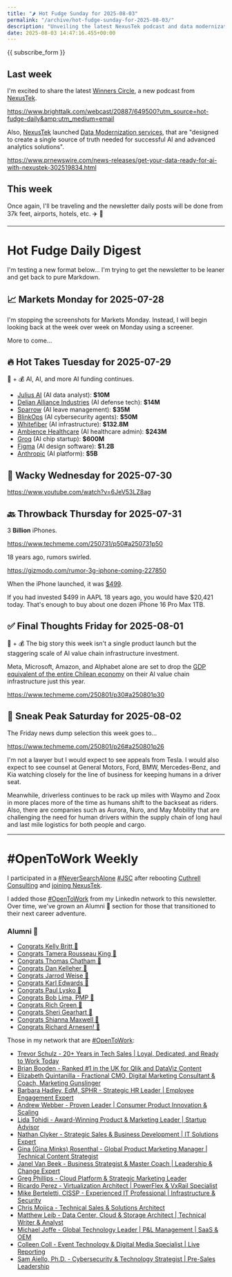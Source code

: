 ```yaml
---
title: "🌶️ Hot Fudge Sunday for 2025-08-03"
permalink: "/archive/hot-fudge-sunday-for-2025-08-03/"
description: "Unveiling the latest NexusTek podcast and data modernization services, plus more AI funding, devices, transport, and more"
date: 2025-08-03 14:47:16.455+00:00
---
```


{{ subscribe_form }}

## Last week

I'm excited to share the latest [Winners Circle](https://www.brighttalk.com/channel/20887), a new podcast from [NexusTek](https://nexustek.com).

https://www.brighttalk.com/webcast/20887/649500?utm_source=hot-fudge-daily&amp;utm_medium=email

Also, [NexusTek](https://nexustek.com) launched [Data Modernization services](https://www.nexustek.com/data-and-ai-services), that are "designed to create a single source of truth needed for successful AI and advanced analytics solutions".

https://www.prnewswire.com/news-releases/get-your-data-ready-for-ai-with-nexustek-302519834.html

## This week

Once again, I'll be traveling and the newsletter daily posts will be done from 37k feet, airports, hotels, etc. ✈️ 💺

---
   
# Hot Fudge Daily Digest

I'm testing a new format below... I'm trying to get the newsletter to be leaner and get back to pure Markdown.   

## 📈 Markets Monday for 2025-07-28
 
I'm stopping the screenshots for Markets Monday. Instead, I will begin looking back at the week over week on Monday using a screener. 

More to come... 
   
## 🔥 Hot Takes Tuesday for 2025-07-29
 
🤖 + 💰 AI, AI, and more AI funding continues.

* [Julius AI](https://www.techmeme.com/250728/p32#a250728p32) (AI data analyst): **$10M**
* [Delian Alliance Industries](https://www.techmeme.com/250729/p2#a250729p2) (AI defense tech): **$14M**
* [Sparrow](https://www.techmeme.com/250729/p25#a250729p25) (AI leave management): **$35M**
* [BlinkOps](https://www.techmeme.com/250728/p28#a250728p28) (AI cybersecurity agents): **$50M**
* [Whitefiber](https://www.techmeme.com/250729/p16#a250729p16) (AI infrastructure): **$132.8M**
* [Ambience Healthcare](https://www.techmeme.com/250729/p14#a250729p14) (AI healthcare admin): **$243M**
* [Groq](https://www.techmeme.com/250729/p35#a250729p35) (AI chip startup): **$600M**
* [Figma](https://www.techmeme.com/250729/p19#a250729p19) (AI design software): **$1.2B**
* [Anthropic](https://www.techmeme.com/250729/p26#a250729p26) (AI platform): **$5B**
   
## 🤪 Wacky Wednesday for 2025-07-30
 
https://www.youtube.com/watch?v=6JeV53LZ8ag
   
## 🔙 Throwback Thursday for 2025-07-31
 
3 **Billion** iPhones.

https://www.techmeme.com/250731/p50#a250731p50

18 years ago, rumors swirled.

https://gizmodo.com/rumor-3g-iphone-coming-227850

When the iPhone launched, it was [$499](https://www.youtube.com/watch?v=qycUOENFIBs).

If you had invested $499 in AAPL 18 years ago, you would have $20,421 today. That's enough to buy about one dozen iPhone 16 Pro Max 1TB.
   
## ✅ Final Thoughts Friday for 2025-08-01
 
🤖 + 💰 The big story this week isn't a single product launch but the staggering scale of AI value chain infrastructure investment.

Meta, Microsoft, Amazon, and Alphabet alone are set to drop the [GDP equivalent of the entire Chilean economy](https://en.wikipedia.org/wiki/Economy_of_Chile) on their AI value chain infrastructure just this year.

https://www.techmeme.com/250801/p30#a250801p30
   
## 🔮 Sneak Peak Saturday for 2025-08-02
 
The Friday news dump selection this week goes to...

https://www.techmeme.com/250801/p26#a250801p26

I'm not a lawyer but I would expect to see appeals from Tesla. I would also expect to see counsel at General Motors, Ford, BMW, Mercedes-Benz, and Kia watching closely for the line of business for keeping humans in a driver seat.

Meanwhile, driverless continues to be rack up miles with Waymo and Zoox in more places more of the time as humans shift to the backseat as riders. Also, there are companies such as Aurora, Nuro, and May Mobility that are challenging the need for human drivers within the supply chain of long haul and last mile logistics for both people and cargo.

---

# #OpenToWork Weekly

I participated in a [#NeverSearchAlone](https://www.youtube.com/watch?v=OH3nzRdwYPA) [#JSC](https://www.phyl.org/jsc) after rebooting [Cuthrell Consulting](https://cuthrell.consulting) and [joining NexusTek](https://cuthrell.consulting/blog/jay-cuthrell-joins-nexustek/).

I added those [#OpenToWork](https://www.linkedin.com/search/results/content/?keywords=%23OpenToWork&amp;origin=FACETED_SEARCH&amp;postedBy=%5B%22first%22%5D&amp;sid=TbC&amp;sortBy=%22date_posted%22) from my LinkedIn network to this newsletter. Over time, we've grown an Alumni 🎉 section for those that transitioned to their next career adventure.

### Alumni 🎉

- [Congrats Kelly Britt 🎉](https://www.linkedin.com/posts/activity-7351735768186306560-_6Ls?utm_source=share&amp;utm_medium=member_desktop&amp;rcm=ACoAACk1T7oBu6QkP2p3bHgknv3R55ktER0dzqc)
- [Congrats Tamera Rousseau King 🎉](https://www.linkedin.com/posts/activity-7343345962272120833-RNuK?utm_source=share&amp;utm_medium=member_desktop&amp;rcm=ACoAACk1T7oBu6QkP2p3bHgknv3R55ktER0dzqc)
- [Congrats Thomas Chatham 🎉](https://www.linkedin.com/in/thomaschatham/)
- [Congrats Dan Kelleher 🎉](https://www.linkedin.com/in/kelleherdan/)
- [Congrats Jarrod Weise 🎉](https://www.linkedin.com/posts/jarrodweise_thechargeahead-electricvehicles-innovation-activity-7325543362621509632-t5Oy?utm_source=share&amp;utm_medium=member_desktop&amp;rcm=ACoAACk1T7oBu6QkP2p3bHgknv3R55ktER0dzqc)
- [Congrats Karl Edwards 🎉](https://www.linkedin.com/posts/edwardskarl_im-happy-to-share-that-im-starting-a-new-activity-7323502970120138752-SLA-?utm_source=share&amp;utm_medium=member_desktop&amp;rcm=ACoAACk1T7oBu6QkP2p3bHgknv3R55ktER0dzqc)
- [Congrats Paul Lysko 🎉](https://www.linkedin.com/posts/paullysko_hellyeah-activity-7315070360708603905-ZDc_?utm_source=share&amp;utm_medium=member_desktop&amp;rcm=ACoAACk1T7oBu6QkP2p3bHgknv3R55ktER0dzqc)
- [Congrats Bob Lima, PMP 🎉](https://www.linkedin.com/posts/limarobert_im-happy-to-share-that-im-starting-a-new-activity-7315167863147769856-Tsk-?utm_source=share&amp;utm_medium=member_desktop&amp;rcm=ACoAACk1T7oBu6QkP2p3bHgknv3R55ktER0dzqc)
- [Congrats Rich Green 🎉](https://www.linkedin.com/posts/rich-green-5304804_im-happy-to-share-that-im-starting-a-new-activity-7312272227184324608-HmZN?utm_source=share&amp;utm_medium=member_desktop&amp;rcm=ACoAACk1T7oBu6QkP2p3bHgknv3R55ktER0dzqc)
- [Congrats Sheri Gearhart 🎉](https://www.linkedin.com/posts/sheri-gearhart_im-happy-to-share-that-im-starting-a-new-activity-7314986352909983745-VKzo?utm_source=share&amp;utm_medium=member_desktop&amp;rcm=ACoAACk1T7oBu6QkP2p3bHgknv3R55ktER0dzqc)
- [Congrats Shianna Maxwell 🎉](https://www.linkedin.com/posts/shiannamaxwell_im-happy-to-share-that-im-starting-a-new-activity-7302404919678902272-FHRz?utm_source=share&amp;utm_medium=member_desktop&amp;rcm=ACoAACk1T7oBu6QkP2p3bHgknv3R55ktER0dzqc)
- [Congrats Richard Arnesen! 🎉](https://www.linkedin.com/posts/richard-arnesen_im-happy-to-share-that-im-starting-a-new-activity-7290099022084616192-QjYm?utm_source=share&amp;utm_medium=member_desktop)

Those in my network that are [#OpenToWork](https://www.linkedin.com/search/results/content/?keywords=%23OpenToWork&amp;origin=FACETED_SEARCH&amp;postedBy=%5B%22first%22%5D&amp;sid=TbC&amp;sortBy=%22date_posted%22):

- [Trevor Schulz - 20+ Years in Tech Sales | Loyal, Dedicated, and Ready to Work Today](https://www.linkedin.com/in/trevorschulz/)
- [Brian Booden - Ranked #1 in the UK for Qlik and DataViz Content](https://www.linkedin.com/in/qlikluminary/)
- [Elizabeth Quintanilla - Fractional CMO, Digital Marketing Consultant &amp; Coach, Marketing Gunslinger](https://www.linkedin.com/in/elizabethquintanilla/)
- [Barbara Hadley, EdM, SPHR - Strategic HR Leader | Employee Engagement Expert](https://www.linkedin.com/in/barbarahadleyhrleader/)
- [Andrew Webber - Proven Leader | Consumer Product Innovation &amp; Scaling](https://www.linkedin.com/in/andrewwebber/)
- [Lida Tohidi - Award-Winning Product &amp; Marketing Leader | Startup Advisor](https://www.linkedin.com/in/lidatohidi/)
- [Nathan Clyker - Strategic Sales &amp; Business Development | IT Solutions Expert](https://www.linkedin.com/in/nathan-clyker/)
- [Gina (Gina Minks) Rosenthal - Global Product Marketing Manager | Technical Content Strategist](https://www.linkedin.com/in/gminks/)
- [Janel Van Beek - Business Strategist &amp; Master Coach | Leadership &amp; Change Expert](https://www.linkedin.com/in/janellanzadbafrancievanwirkus220/)
- [Greg Phillips - Cloud Platform &amp; Strategic Marketing Leader](https://www.linkedin.com/in/gregaphillips/)
- [Ricardo Perez - Virtualization Architect | PowerFlex &amp; VxRail Specialist](https://www.linkedin.com/in/ricardo-perez-atx)
- [Mike Berteletti, CISSP - Experienced IT Professional | Infrastructure &amp; Security](https://www.linkedin.com/in/mike-berteletti-cissp/)
- [Chris Mojica - Technical Sales &amp; Solutions Architect](https://www.linkedin.com/in/pcmojica/)
- [Matthew Leib - Data Center, Cloud &amp; Storage Architect | Technical Writer &amp; Analyst](https://www.linkedin.com/in/matthewleib/)
- [Michael Joffe - Global Technology Leader | P&amp;L Management | SaaS &amp; OEM](https://www.linkedin.com/in/joffemichael/)
- [Colleen Coll - Event Technology &amp; Digital Media Specialist | Live Reporting](https://www.linkedin.com/in/colleen-coll-b971505/)
- [Sam Aiello, Ph.D. - Cybersecurity &amp; Technology Strategist | Pre-Sales Leadership](https://www.linkedin.com/in/samaiello/)
